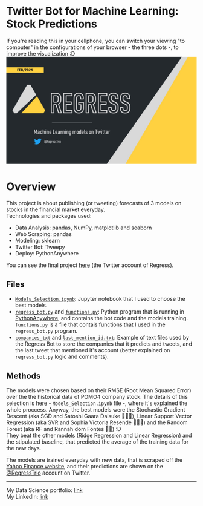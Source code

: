 # **Twitter Bot for Machine Learning: Stock Predictions**   
If you're reading this in your cellphone, you can switch your viewing "to computer" in the configurations of your browser - the three dots -, to improve the visualization :D
![](https://github.com/KenzoBH/Data-Science/blob/main/Images/Regress.jpg)

# Overview   

This project is about publishing (or tweeting) forecasts of 3 models on stocks in the financial market everyday.   
Technologies and packages used:
- Data Analysis: pandas, NumPy, matplotlib and seaborn
- Web Scraping: pandas
- Modeling: sklearn
- Twitter Bot: Tweepy
- Deploy: PythonAnywhere

You can see the final project [here](https://twitter.com/RegressTrio) (the Twitter account of Regress).

## Files

- [`Models_Selection.ipynb`](): Jupyter notebook that I used to choose the best models.
- [`regress_bot.py`](https://github.com/KenzoBH/Data-Science/blob/main/Twitter_ML/regress_bot.py) and [`functions.py`](https://github.com/KenzoBH/Data-Science/blob/main/Twitter_ML/functions.py): Python program that is running in [PythonAnywhere](https://www.pythonanywhere.com/), and contains the bot code and the models training. `functions.py` is a file that contais functions that I used in the `regress_bot.py` program.
- [`companies_txt`](https://github.com/KenzoBH/Data-Science/blob/main/Twitter_ML/companies.txt) and [`last_mention_id.txt`](https://github.com/KenzoBH/Data-Science/blob/main/Twitter_ML/last_mention_id.txt): Example of text files used by the Regress Bot to store the companies that it predicts and tweets, and the last tweet that mentioned it's account (better explained on `regress_bot.py` logic and comments).

## Methods

The models were chosen based on their RMSE (Root Mean Squared Error) over the the historical data of POMO4 company stock. The details of this selection is [here]() - `Models_Selection.ipynb` file -, where it's explained the whole proccess. Anyway, the best models were the Stochastic Gradient Descent (aka SGD and Satoshi Gaara Daisuke 🙇🏼‍♂️), Linear Support Vector Regression (aka SVR and Sophia Victoria Resende 🙆🏻‍♀️) and the Random Forest (aka RF and Rannah dom Fontes 👩‍💻) :D   
They beat the other models (Ridge Regression and Linear Regression) and the stipulated baseline, that predicted the average of the training data for the new days.   

The models are trained everyday with new data, that is scraped off the [Yahoo Finance website](https://finance.yahoo.com/), and their predictions are shown on the [@RegressTrio](https://twitter.com/RegressTrio) account on Twitter.

-------------------------

My Data Science portfolio: [link](https://github.com/KenzoBH/Data-Science)   
My LinkedIn: [link](https://www.linkedin.com/in/bruno-kenzo/)
